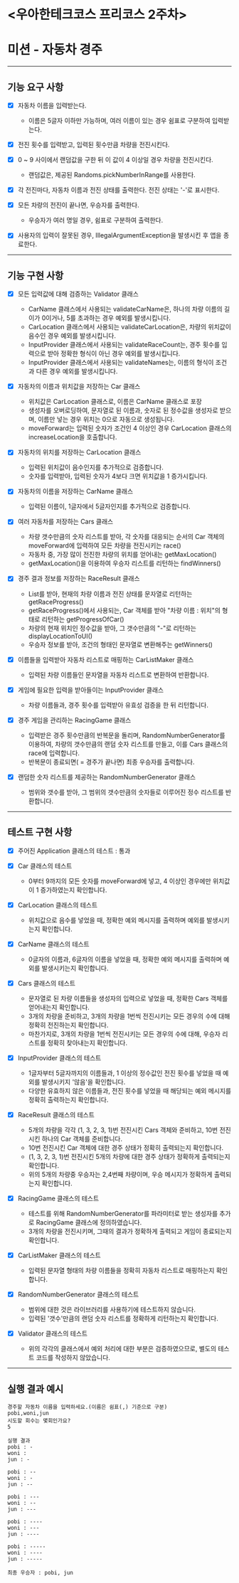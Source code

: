 # <우아한테크코스 프리코스 2주차>

# 미션 - 자동차 경주

---

## 기능 요구 사항

- [x] 자동차 이름을 입력받는다.
  - 이름은 5글자 이하만 가능하며, 여러 이름이 있는 경우 쉼표로 구분하여 입력받는다.

- [x] 전진 횟수를 입력받고, 입력된 횟수만큼 차량을 전진시킨다.

- [x] 0 ~ 9 사이에서 랜덤값을 구한 뒤 이 값이 4 이상일 경우 차량을 전진시킨다.
  - 랜덤값은, 제공된 Randoms.pickNumberInRange를 사용한다.
  
- [x] 각 전진마다, 자동차 이름과 전진 상태를 출력한다. 전진 상태는 '-'로 표시한다.

- [x] 모든 차량의 전진이 끝나면, 우승자를 출력한다.
  - 우승자가 여러 명일 경우, 쉼표로 구분하여 출력한다. 

- [x] 사용자의 입력이 잘못된 경우, IllegalArgumentException을 발생시킨 후 앱을 종료한다.

---

## 기능 구현 사항

- [x] 모든 입력값에 대해 검증하는 Validator 클래스
  - CarName 클래스에서 사용되는 validateCarName은, 하나의 차량 이름의 길이가 0이거나, 5를 초과하는 경우 예외를 발생시킵니다.
  - CarLocation 클래스에서 사용되는 validateCarLocation은, 차량의 위치값이 음수인 경우 예외를 발생시킵니다.
  - InputProvider 클래스에서 사용되는 validateRaceCount는, 경주 횟수를 입력으로 받아 정확한 형식이 아닌 경우 예외를 발생시킵니다.
  - InputProvider 클래스에서 사용되는 validateNames는, 이름의 형식이 조건과 다른 경우 예외를 발생시킵니다.
  

- [x] 자동차의 이름과 위치값을 저장하는 Car 클래스
  - 위치값은 CarLocation 클래스로, 이름은 CarName 클래스로 포장
  - 생성자를 오버로딩하여, 문자열로 된 이름과, 숫자로 된 정수값을 생성자로 받으며, 이름만 넣는 경우 위치는 0으로 자동으로 생성됩니다.
  - moveForward는 입력된 숫자가 조건인 4 이상인 경우 CarLocation 클래스의 increaseLocation을 호출합니다.
  

- [x] 자동차의 위치를 저장하는 CarLocation 클래스 
  - 입력된 위치값이 음수인지를 추가적으로 검증합니다.
  - 숫자를 입력받아, 입력된 숫자가 4보다 크면 위치값을 1 증가시킵니다.


- [x] 자동차의 이름을 저장하는 CarName 클래스
  - 입력된 이름이, 1글자에서 5글자인지를 추가적으로 검증합니다.


- [x] 여러 자동차를 저장하는 Cars 클래스
  - 차량 갯수만큼의 숫자 리스트를 받아, 각 숫자를 대응되는 순서의 Car 객체의 moveForward에 입력하여 모든 차량을 전진시키는 race()
  - 자동차 중, 가장 많이 전진한 차량의 위치를 얻어내는 getMaxLocation() 
  - getMaxLocation()을 이용하여 우승자 리스트를 리턴하는 findWinners() 
  

- [x] 경주 결과 정보를 저장하는 RaceResult 클래스
  - List<Car>를 받아, 현재의 차량 이름과 전진 상태를 문자열로 리턴하는 getRaceProgress() 
  - getRaceProgress()에서 사용되는, Car 객체를 받아 "차량 이름 : 위치"의 형태로 리턴하는 getProgressOfCar()
  - 차량의 현재 위치인 정수값을 받아, 그 갯수만큼의 "-"로 리턴하는 displayLocationToUI()
  - 우승자 정보를 받아, 조건의 형태인 문자열로 변환해주는 getWinners()


- [x] 이름들을 입력받아 자동차 리스트로 매핑하는 CarListMaker 클래스
  - 입력된 차량 이름들인 문자열을 자동차 리스트로 변환하여 반환합니다.

  
- [x] 게임에 필요한 입력을 받아들이는 InputProvider 클래스
  - 차량 이름들과, 경주 횟수를 입력받아 유효성 검증을 한 뒤 리턴합니다.
  

- [x] 경주 게임을 관리하는 RacingGame 클래스
  - 입력받은 경주 횟수만큼의 반복문을 돌리며,
    RandomNumberGenerator를 이용하여, 차량의 갯수만큼의 랜덤 숫자 리스트를 만들고, 이를 Cars 클래스의 race에 입력합니다.
  - 반복문이 종료되면( = 경주가 끝나면) 최종 우승자를 출력합니다.


- [x] 랜덤한 숫자 리스트를 제공하는 RandomNumberGenerator 클래스
  - 범위와 갯수를 받아, 그 범위의 갯수만큼의 숫자들로 이루어진 정수 리스트를 반환합니다.

---

## 테스트 구현 사항
- [x] 주어진 Application 클래스의 테스트 : 통과

- [x] Car 클래스의 테스트
  - 0부터 9까지의 모든 숫자를 moveForward에 넣고, 4 이상인 경우에만 위치값이 1 증가하였는지 확인합니다.


- [x] CarLocation 클래스의 테스트
  - 위치값으로 음수를 넣었을 때, 정확한 예외 메시지를 출력하며 예외를 발생시키는지 확인합니다.


- [x] CarName 클래스의 테스트
  - 0글자의 이름과, 6글자의 이름을 넣었을 때, 정확한 예외 메시지를 출력하며 예외를 발생시키는지 확인합니다.


- [x] Cars 클래스의 테스트
  - 문자열로 된 차량 이름들을 생성자의 입력으로 넣었을 때, 정확한 Cars 객체를 얻어내는지 확인합니다.
  - 3개의 차량을 준비하고, 3개의 차량을 1번씩 전진시키는 모든 경우의 수에 대해 정확히 전진하는지 확인합니다.
  - 마찬가지로, 3개의 차량을 1번씩 전진시키는 모든 경우의 수에 대해, 우승자 리스트를 정확히 찾아내는지 확인합니다.


- [x] InputProvider 클래스의 테스트
  - 1글자부터 5글자까지의 이름들과, 1 이상의 정수값인 전진 횟수를 넣었을 때 예외를 발생시키지 '않음'을 확인합니다.
  - 다양한 유효하지 않은 이름들과, 전진 횟수를 넣었을 때 해당되는 예외 메시지를 정확히 출력하는지 확인합니다. 


- [x] RaceResult 클래스의 테스트
  - 5개의 차량을 각각 (1, 3, 2, 3, 1)번 전진시킨 Cars 객체와 준비하고, 10번 전진시킨 하나의 Car 객체를 준비합니다.
  - 10번 전진시킨 Car 객체에 대한 경주 상태가 정확히 출력되는지 확인합니다.
  - (1, 3, 2, 3, 1)번 전진시킨 5개의 차량에 대한 경주 상태가 정확하게 출력되는지 확인합니다.
  - 위의 5개의 차량중 우승자는 2,4번째 차량이며, 우승 메시지가 정확하게 출력되는지 확인합니다.


- [x] RacingGame 클래스의 테스트
  - 테스트를 위해 RandomNumberGenerator를 파라미터로 받는 생성자를 추가로 RacingGame 클래스에 정의하였습니다.
  - 3개의 차량을 전진시키며, 그때의 결과가 정확하게 출력되고 게임이 종료되는지 확인합니다.


- [x] CarListMaker 클래스의 테스트
  - 입력된 문자열 형태의 차량 이름들을 정확히 자동차 리스트로 매핑하는지 확인합니다.


- [x] RandomNumberGenerator 클래스의 테스트
  - 범위에 대한 것은 라이브러리를 사용하기에 테스트하지 않습니다.
  - 입력된 '갯수'만큼의 랜덤 숫자 리스트를 정확하게 리턴하는지 확인합니다.


- [x] Validator 클래스의 테스트
  - 위의 각각의 클래스에서 예외 처리에 대한 부분은 검증하였으므로, 별도의 테스트 코드를 작성하지 않았습니다.

---

## 실행 결과 예시
    경주할 자동차 이름을 입력하세요.(이름은 쉼표(,) 기준으로 구분)
    pobi,woni,jun
    시도할 회수는 몇회인가요?
    5
    
    실행 결과
    pobi : -
    woni :
    jun : -
    
    pobi : --
    woni : -
    jun : --
    
    pobi : ---
    woni : --
    jun : ---
    
    pobi : ----
    woni : ---
    jun : ----
    
    pobi : -----
    woni : ----
    jun : -----
    
    최종 우승자 : pobi, jun
